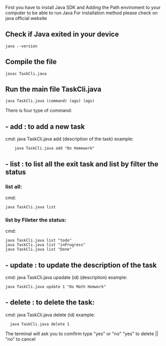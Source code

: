 First you have to install Java SDK and Adding the Path enviroment to your computer to be able to run Java
For installation method please check on java official website

## Check if Java exited in your device
  
    java --version
  
## Compile the file ##
  
    javac TaskCli.java

## Run the main file TaskCli.java ##
  
    java TaskCli.java (command) (agu) (agu)

There is four type of command: 
## - add : to add a new task
cmd: java TaskCli.java add (description of the task)
example: 

        java TaskCli.java add "Do Homework"
    
## - list : to list all the exit task and list by filter the status
### list all:
cmd: 

    java TaskCli.java list
### list by Fileter the status:
cmd: 
    
    java TaskCli.java list "todo"
    java TaskCli.java list "inProgress"
    java TaskCli.java list "Done"
## - update : to update the description of the task
cmd: java TaskCli.java upadate (id) (description)
example: 

    java TaskCli.java update 1 "Do Math Homwork"
## - delete : to delete the task:
cmd: java TaskCli.java delete (id)
example: 
        
      java TaskCli.java delete 1
      
  The terminal will ask you to comfirm type "yes" or "no"
            "yes" to delete || "no" to cancel
          

          
